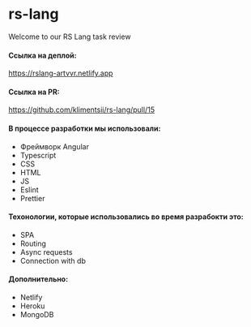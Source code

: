 # rs-lang

Welcome to our RS Lang task review

#### Ссылка на деплой: ####

https://rslang-artvvr.netlify.app

#### Ссылка на PR: ####

https://github.com/klimentsii/rs-lang/pull/15

#### В процессе разработки мы использовали: ####

* Фреймворк Angular
* Typescript
* CSS
* HTML
* JS
* Eslint
* Prettier

#### Техонологии, которые использовались во время разрабокти это: ####

* SPA
* Routing
* Async requests
* Connection with db

#### Дополнительно: ####

* Netlify
* Heroku
* MongoDB

